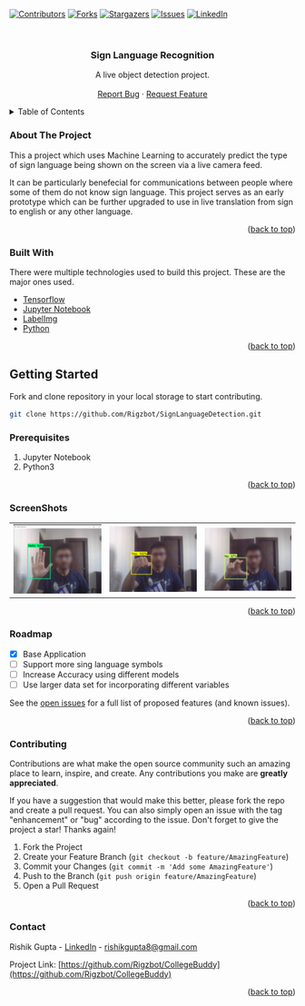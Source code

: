 <div id="top"></div>

[![Contributors][contributors-shield]][contributors-url]
[![Forks][forks-shield]][forks-url]
[![Stargazers][stars-shield]][stars-url]
[![Issues][issues-shield]][issues-url]
[![LinkedIn][linkedin-shield]][linkedin-url]



<!-- PROJECT LOGO -->
<br />
<div align="center">
 
  <h3 align="center">Sign Language Recognition</h3>

  <p align="center">
    A live object detection project.
    <br />
    <br />
    <a href="https://github.com/Rigzbot/SignLanguageDetection/issues">Report Bug</a>
    ·
    <a href="https://github.com/Rigzbot/SignLanguageDetection/issues">Request Feature</a>
  </p>
</div>



<!-- TABLE OF CONTENTS -->
<details>
  <summary>Table of Contents</summary>
  <ol>
    <li>
      <a href="#about-the-project">About The Project</a>
      <ul>
        <li><a href="#built-with">Built With</a></li>
      </ul>
    </li>
    <li>
      <a href="#getting-started">Getting Started</a>
      <ul>
        <li><a href="#prerequisites">Prerequisites</a></li>
      </ul>
    </li>
    <li><a href="#screenshots">ScreenShots</a></li>
    <li><a href="#roadmap">Roadmap</a></li>
    <li><a href="#contributing">Contributing</a></li>
    <li><a href="#contact">Contact</a></li>
  </ol>
</details>



<!-- ABOUT THE PROJECT -->
<div id="about-the-project"></div>

### About The Project

This a project which uses Machine Learning to accurately predict the type of sign language being shown on the screen via a live camera feed.

It can be particularly benefecial for communications between people where some of them do not know sign language. This project serves as an early prototype which can be further upgraded to use in live translation from sign to english or any other language. 

<p align="right">(<a href="#top">back to top</a>)</p>

<div id="built-with"></div>

### Built With

There were multiple technologies used to build this project. These are the major ones used.

* [Tensorflow](https://www.tensorflow.org/api_docs)
* [Jupyter Notebook](https://jupyter-notebook.readthedocs.io/en/stable/)
* [LabelImg](https://github.com/heartexlabs/labelImg)
* [Python](https://docs.python.org/3/)

<p align="right">(<a href="#top">back to top</a>)</p>



<!-- GETTING STARTED -->
<div id="getting-started"></div>

## Getting Started

Fork and clone repository in your local storage to start contributing.
   ```sh
   git clone https://github.com/Rigzbot/SignLanguageDetection.git
   ```

<div id="prerequisites"></div>

### Prerequisites

<ol>
  <li>Jupyter Notebook</li>
  <li>Python3</li>
</ol>

<p align="right">(<a href="#top">back to top</a>)</p>



<!-- SCREENSHOTS -->
<div id="screenshots"></div>

### ScreenShots

<table>
    <tr>
        <td><a href="https://github.com/Rigzbot/SignLanguageDetection/blob/master/">
        <img src="images/hello.png" alt="Hello" >
        </a></td>
        <td><a href="https://github.com/Rigzbot/SignLanguageDetection/blob/master/">
        <img src="images/yes.png" alt="Yes" >
        </a></td>
        <td><a href="https://github.com/Rigzbot/SignLanguageDetection/blob/master/">
        <img src="images/no.png" alt="No" >
        </a></td>
    </tr>
</table>
 
<p align="right">(<a href="#top">back to top</a>)</p>

<!-- ROADMAP -->
<div id="roadmap"></div>

### Roadmap

- [x] Base Application
- [ ] Support more sing language symbols 
- [ ] Increase Accuracy using different models
- [ ] Use larger data set for incorporating different variables

See the [open issues](https://github.com/Rigzbot/SignLanguageDetection/issues) for a full list of proposed features (and known issues).

<p align="right">(<a href="#top">back to top</a>)</p>



<!-- CONTRIBUTING -->
<div id="contributing"></div>

### Contributing

Contributions are what make the open source community such an amazing place to learn, inspire, and create. Any contributions you make are **greatly appreciated**.

If you have a suggestion that would make this better, please fork the repo and create a pull request. You can also simply open an issue with the tag "enhancement" or "bug" 
according to the issue.
Don't forget to give the project a star! Thanks again!

1. Fork the Project
2. Create your Feature Branch (`git checkout -b feature/AmazingFeature`)
3. Commit your Changes (`git commit -m 'Add some AmazingFeature'`)
4. Push to the Branch (`git push origin feature/AmazingFeature`)
5. Open a Pull Request

<p align="right">(<a href="#top">back to top</a>)</p>

<!-- CONTACT -->
<div id="contact"></div>

### Contact

Rishik Gupta - [LinkedIn](https://www.linkedin.com/in/rishik-gupta-74a6a693/) - rishikgupta8@gmail.com

Project Link: [https://github.com/Rigzbot/CollegeBuddy](https://github.com/Rigzbot/CollegeBuddy)

<p align="right">(<a href="#top">back to top</a>)</p>


<!-- MARKDOWN LINKS & IMAGES -->
<!-- https://www.markdownguide.org/basic-syntax/#reference-style-links -->
[contributors-shield]: https://img.shields.io/github/contributors/RigzBot/SignLanguageDetection.svg?style=for-the-badge
[contributors-url]: https://github.com/Rigzbot/SignLanguageDetection/graphs/contributors
[forks-shield]: https://img.shields.io/github/forks/RigzBot/SignLanguageDetection.svg?style=for-the-badge
[forks-url]: https://github.com/Rigzbot/SignLanguageDetection/network/members
[stars-shield]: https://img.shields.io/github/stars/RigzBot/SignLanguageDetection.svg?style=for-the-badge
[stars-url]: https://github.com/Rigzbot/SignLanguageDetection/stargazers
[issues-shield]: https://img.shields.io/github/issues/RigzBot/SignLanguageDetection.svg?style=for-the-badge
[issues-url]: https://github.com/Rigzbot/SignLanguageDetection/issues
[linkedin-shield]: https://img.shields.io/badge/-LinkedIn-black.svg?style=for-the-badge&logo=linkedin&colorB=555
[linkedin-url]: https://www.linkedin.com/in/rishik-gupta-74a6a693/
[product-screenshot]: images/loginScreen.jpg
